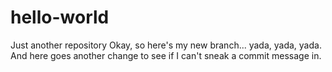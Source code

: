 # hello-world
Just another repository
Okay, so here's my new branch... yada, yada, yada.
And here goes another change to see if I can't sneak a commit message in.
